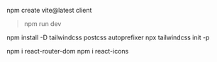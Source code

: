npm create vite@latest client
>npm run dev

npm install -D tailwindcss postcss autoprefixer
npx tailwindcss init -p     

npm i react-router-dom
npm i react-icons
